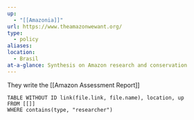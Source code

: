 ```yaml
---
up:
  - "[[Amazonia]]"
url: https://www.theamazonwewant.org/
type:
  - policy
aliases: 
location:
  - Brasil
at-a-glance: Synthesis on Amazon research and conservation
---
```

They write the [[Amazon Assessment Report]]


```dataview
TABLE WITHOUT ID link(file.link, file.name), location, up
FROM [[]]
WHERE contains(type, "researcher")
```